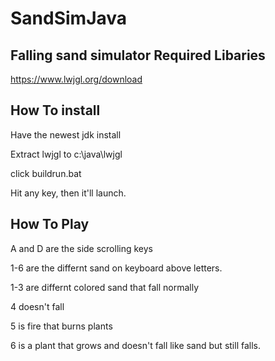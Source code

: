 # SandSimJava
Falling sand simulator
Required Libaries
------

https://www.lwjgl.org/download

How To install
-----------------
Have the newest jdk install

Extract lwjgl to c:\java\lwjgl

click buildrun.bat

Hit any key, then it'll launch.

How To Play
--------------

A and D are the side scrolling keys

1-6 are the differnt sand on keyboard above letters.

1-3 are differnt colored sand that fall normally

4 doesn't fall

5 is fire that burns plants

6 is a plant that grows and doesn't fall like sand but still falls.
